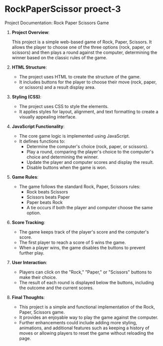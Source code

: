 # RockPaperScissor proect-3
Project Documentation: Rock Paper Scissors Game

1. **Project Overview**:

   This project is a simple web-based game of Rock, Paper, Scissors. It allows the player to choose one of the three options (rock, paper, or scissors) and then plays a round against the computer, determining the winner based on the classic rules of the game.

2. **HTML Structure**:

   - The project uses HTML to create the structure of the game.
   - It includes buttons for the player to choose their move (rock, paper, or scissors) and a result display area.

3. **Styling (CSS)**:

   - The project uses CSS to style the elements.
   - It applies styles for layout, alignment, and text formatting to create a visually appealing interface.

4. **JavaScript Functionality**:

   - The core game logic is implemented using JavaScript.
   - It defines functions to:
     - Determine the computer's choice (rock, paper, or scissors).
     - Play a round, comparing the player's choice to the computer's choice and determining the winner.
     - Update the player and computer scores and display the result.
     - Disable buttons when the game is won.

5. **Game Rules**:

   - The game follows the standard Rock, Paper, Scissors rules:
     - Rock beats Scissors
     - Scissors beats Paper
     - Paper beats Rock
     - A tie occurs if both the player and computer choose the same option.

6. **Score Tracking**:

   - The game keeps track of the player's score and the computer's score.
   - The first player to reach a score of 5 wins the game.
   - When a player wins, the game disables the buttons to prevent further play.

7. **User Interaction**:

   - Players can click on the "Rock," "Paper," or "Scissors" buttons to make their choice.
   - The result of each round is displayed below the buttons, including the outcome and the current scores.

8. **Final Thoughts**:

   - This project is a simple and functional implementation of the Rock, Paper, Scissors game.
   - It provides an enjoyable way to play the game against the computer.
   - Further enhancements could include adding more styling, animations, and additional features such as keeping a history of moves or allowing players to reset the game without reloading the page.